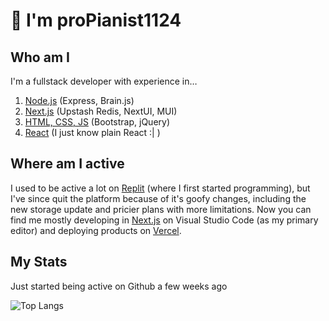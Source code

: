 # 👋 I'm proPianist1124

## Who am I
I&apos;m a fullstack developer with experience in…
1. [Node.js](https://nodejs.org/en) (Express, Brain.js)
2. [Next.js](https://nextjs.org) (Upstash Redis, NextUI, MUI)
3. [HTML, CSS, JS](https://developer.mozilla.org/en-US/docs/Glossary/HTML5) (Bootstrap, jQuery)
4. [React](https://react.dev) (I just know plain React :| )

## Where am I active
I used to be active a lot on [Replit](https://replit.com) (where I first started programming), but I've since quit the platform because of it's goofy changes, including the new storage update and pricier plans with more limitations. Now you can find me mostly developing in [Next.js](https://nextjs.org) on Visual Studio Code (as my primary editor) and deploying products on [Vercel](https://vercel.com).

## My Stats
Just started being active on Github a few weeks ago

![Top Langs](https://github-readme-stats.vercel.app/api/top-langs/?username=proPianist1124&theme=cobalt)